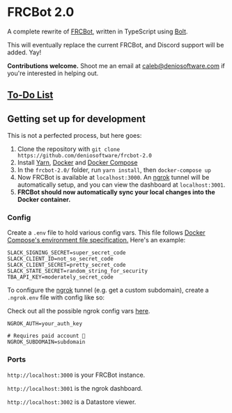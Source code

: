 # FRCBot 2.0

A complete rewrite of [FRCBot](https://github.com/deniosoftware/frcbot), written in TypeScript using [Bolt](https://slack.dev/bolt-js).

This will eventually replace the current FRCBot, and Discord support will be added. Yay!

**Contributions welcome.** Shoot me an email at caleb@deniosoftware.com if you're interested in helping out.

## [To-Do List](https://github.com/deniosoftware/frcbot-2.0/projects/1)

## Getting set up for development

This is not a perfected process, but here goes:

1. Clone the repository with `git clone https://github.com/deniosoftware/frcbot-2.0`
2. Install [Yarn](https://yarnpkg.com), [Docker](https://docker.com) and [Docker Compose](https://docs.docker.com/compose/install)
3. In the `frcbot-2.0/` folder, run `yarn install`, then `docker-compose up`
4. Now FRCBot is available at `localhost:3000`. An [ngrok](https://ngrok.com) tunnel will be automatically setup, and you can view the dashboard at `localhost:3001`.
5. **FRCBot should now automatically sync your local changes into the Docker container.**

### Config

Create a `.env` file to hold various config vars. This file follows [Docker Compose's environment file specification.](https://docs.docker.com/compose/compose-file/#env_file) Here's an example:

```
SLACK_SIGNING_SECRET=super_secret_code
SLACK_CLIENT_ID=not_so_secret_code
SLACK_CLIENT_SECRET=pretty_secret_code
SLACK_STATE_SECRET=random_string_for_security
TBA_API_KEY=moderately_secret_code
```

To configure the [ngrok](https://ngrok.com) tunnel (e.g. get a custom subdomain), create a `.ngrok.env` file with config like so:

Check out all the possible ngrok config vars [here](https://github.com/wernight/docker-ngrok/#environment-variables).

```
NGROK_AUTH=your_auth_key

# Requires paid account 🔽
NGROK_SUBDOMAIN=subdomain
```

### Ports

`http://localhost:3000` is your FRCBot instance.

`http://localhost:3001` is the ngrok dashboard.

`http://localhost:3002` is a Datastore viewer.
